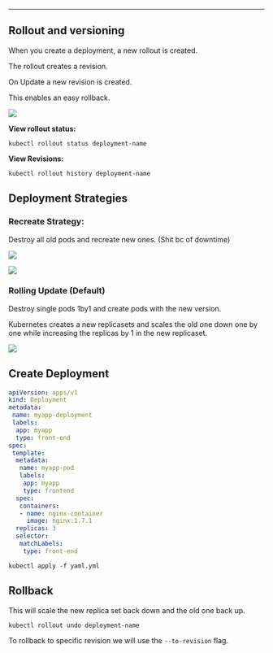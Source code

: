 ****

## Rollout and versioning

When you create a deployment, a new rollout is created.

The rollout creates a revision.

On Update a new revision is created.

This enables an easy rollback.

![](Pasted%20image%2020230705131418.png)

**View rollout status:**

`kubectl rollout status deployment-name`

**View Revisions:**

`kubectl rollout history deployment-name`

## Deployment Strategies

### Recreate Strategy:

Destroy all old pods and recreate new ones. (Shit bc of downtime)

![](Pasted%20image%2020230705133833.png)

![](Pasted%20image%2020230705132113.png)

### Rolling Update (Default)

Destroy single pods 1by1 and create pods with the new version.

Kubernetes creates a new replicasets and scales the old one down one  by one while increasing the replicas by 1 in the new replicaset.

![](Pasted%20image%2020230705132216.png)


## Create Deployment

```yaml
apiVersion: apps/v1
kind: Deployment
metadata:
 name: myapp-deployment
 labels:
  app: myapp
  type: front-end
spec:
 template:
  metadata:
   name: myapp-pod
   labels:
    app: myapp
    type: frontend
  spec:
   containers:
   - name: nginx-container
     image: nginx:1.7.1
  replicas: 3
  selector:
   matchLabels:
    type: front-end
```

`kubectl apply -f yaml.yml`

## Rollback

This will scale the new replica set back down and the old one back up.

`kubectl rollout undo deployment-name`

To rollback to specific revision we will use the `--to-revision` flag.
